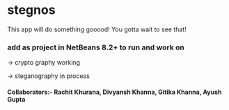 # stegnos

This app will do something gooood!
You gotta wait to see that!

### add as project in NetBeans 8.2+ to run and work on

-> crypto graphy working

-> steganography in process

#### Collaborators:- Rachit Khurana, Divyansh Khanna, Gitika Khanna, Ayush Gupta
